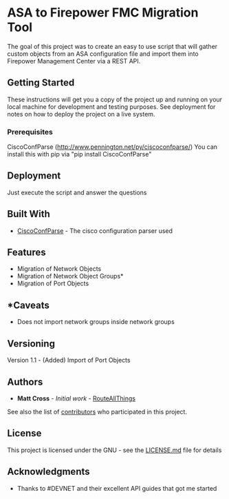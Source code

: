 # ASA to Firepower FMC Migration Tool

The goal of this project was to create an easy to use script that will gather custom objects from an ASA configuration file and import them into Firepower Management Center via a REST API. 

## Getting Started

These instructions will get you a copy of the project up and running on your local machine for development and testing purposes. See deployment for notes on how to deploy the project on a live system.

### Prerequisites

CiscoConfParse (http://www.pennington.net/py/ciscoconfparse/)
You can install this with pip via "pip install CiscoConfParse"

## Deployment

Just execute the script and answer the questions

## Built With

* [CiscoConfParse](http://www.pennington.net/py/ciscoconfparse/) - The cisco configuration parser used

## Features
- Migration of Network Objects
- Migration of Network Object Groups*
- Migration of Port Objects

## *Caveats
- Does not import network groups inside network groups

## Versioning

Version 1.1 - (Added) Import of Port Objects

## Authors

* **Matt Cross** - *Initial work* - [RouteAllThings](https://github.com/routeallthings)

See also the list of [contributors](https://github.com/routeallthings/ASA-to-Firepower-Converter/contributors) who participated in this project.

## License

This project is licensed under the GNU - see the [LICENSE.md](LICENSE.md) file for details

## Acknowledgments

* Thanks to #DEVNET and their excellent API guides that got me started
